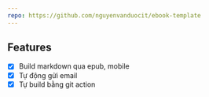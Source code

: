 ```yaml
---
repo: https://github.com/nguyenvanduocit/ebook-template
---
```


## Features

- [x] Build markdown qua epub, mobile
- [x] Tự động gửi email
- [x] Tự build bằng git action